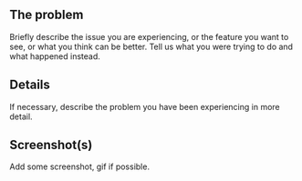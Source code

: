 ## The problem

Briefly describe the issue you are experiencing, or the feature you want to see, or what you think can be better.
 Tell us what you were trying to do and what happened instead.

## Details

If necessary, describe the problem you have been experiencing in more detail.

## Screenshot(s)

Add some screenshot, gif if possible.
